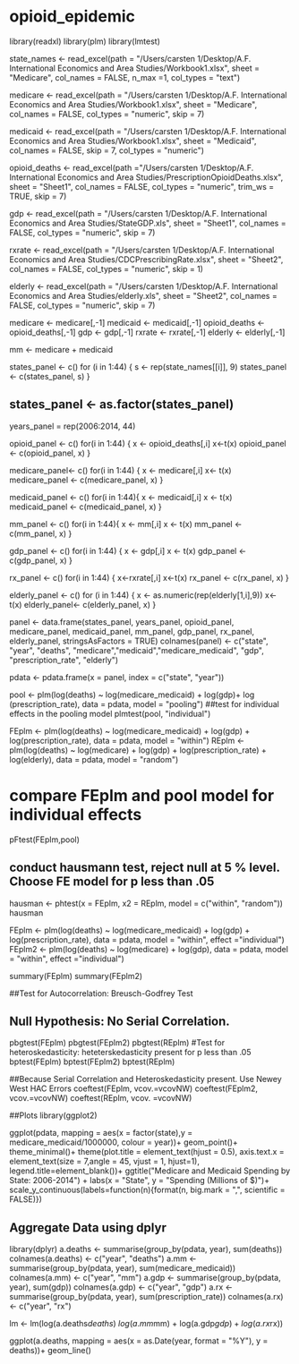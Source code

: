 # opioid_epidemic

library(readxl)
library(plm)
library(lmtest)

state_names <- read_excel(path = "/Users/carsten 1/Desktop/A.F. International Economics and Area Studies/Workbook1.xlsx",
                          sheet = "Medicare", col_names = FALSE, n_max =1, col_types = "text")

medicare <- read_excel(path = "/Users/carsten 1/Desktop/A.F. International Economics and Area Studies/Workbook1.xlsx",
                       sheet = "Medicare", col_names = FALSE, col_types = "numeric", skip = 7)

medicaid <- read_excel(path = "/Users/carsten 1/Desktop/A.F. International Economics and Area Studies/Workbook1.xlsx",
                       sheet = "Medicaid", col_names = FALSE, skip = 7, col_types = "numeric")

opioid_deaths <- read_excel(path ="/Users/carsten 1/Desktop/A.F. International Economics and Area Studies/PrescriptionOpioidDeaths.xlsx",
                            sheet = "Sheet1", col_names = FALSE, col_types = "numeric", 
                            trim_ws = TRUE, skip = 7)

gdp <- read_excel(path = "/Users/carsten 1/Desktop/A.F. International Economics and Area Studies/StateGDP.xls",
                  sheet = "Sheet1", col_names = FALSE, col_types = "numeric", skip = 7)

rxrate <- read_excel(path = "/Users/carsten 1/Desktop/A.F. International Economics and Area Studies/CDCPrescribingRate.xlsx",
                     sheet = "Sheet2", col_names = FALSE, col_types = "numeric", skip = 1)

elderly <- read_excel(path = "/Users/carsten 1/Desktop/A.F. International Economics and Area Studies/elderly.xls",
                      sheet = "Sheet2", col_names = FALSE, col_types = "numeric", skip = 7)

medicare <- medicare[,-1]
medicaid <- medicaid[,-1]
opioid_deaths <- opioid_deaths[,-1]
gdp <- gdp[,-1]
rxrate <- rxrate[,-1]
elderly <- elderly[,-1]

mm <- medicare + medicaid

states_panel <- c()
for (i in  1:44)
{
  s <- rep(state_names[[i]], 9) 
  states_panel <- c(states_panel, s)
}
## states_panel <- as.factor(states_panel)

years_panel = rep(2006:2014, 44)

opioid_panel <- c()
for(i in 1:44)
{
  x <- opioid_deaths[,i]
  x<-t(x)
  opioid_panel <- c(opioid_panel, x)
}

medicare_panel<- c()
for(i in 1:44)
{
  x <- medicare[,i]
  x<- t(x)
  medicare_panel <- c(medicare_panel, x)
}

medicaid_panel <- c()
for(i in 1:44){
  x <- medicaid[,i]
  x <- t(x)
  medicaid_panel <- c(medicaid_panel, x)
}

mm_panel <- c()
for(i in 1:44){
  x <- mm[,i]
  x <- t(x)
  mm_panel <- c(mm_panel, x)
}

gdp_panel <- c()
for(i in 1:44)
{
  x <- gdp[,i]
  x <- t(x)
  gdp_panel <- c(gdp_panel, x)
}

rx_panel <- c()
for(i in 1:44)
{
  x<-rxrate[,i]
  x<-t(x)
  rx_panel <- c(rx_panel, x)
}

elderly_panel <- c()
for (i in 1:44)
{
  x <- as.numeric(rep(elderly[1,i],9))
  x<- t(x)
  elderly_panel<- c(elderly_panel, x)
}

panel <- data.frame(states_panel, years_panel, opioid_panel, medicare_panel, medicaid_panel, 
                    mm_panel, gdp_panel, rx_panel, elderly_panel, stringsAsFactors = TRUE)
colnames(panel) <- c("state", "year", "deaths", "medicare","medicaid","medicare_medicaid", "gdp", "prescription_rate", "elderly")

pdata <- pdata.frame(x = panel, index = c("state", "year"))

pool <- plm(log(deaths) ~ log(medicare_medicaid) + log(gdp)+ log (prescription_rate), data = pdata, 
            model = "pooling")
##test for individual effects in the pooling model
plmtest(pool, "individual")


FEplm <- plm(log(deaths) ~ log(medicare_medicaid) + log(gdp) + log(prescription_rate), data = pdata, 
                 model = "within")
REplm <- plm(log(deaths) ~ log(medicare) + log(gdp) + log(prescription_rate) + log(elderly), data = pdata, 
             model = "random")
# compare FEplm and pool model for individual effects
pFtest(FEplm,pool)
## conduct hausmann test, reject null at 5 % level. Choose FE model for p less than .05
hausman <- phtest(x = FEplm, x2 = REplm, model = c("within", "random"))
hausman

FEplm <- plm(log(deaths) ~ log(medicare_medicaid) + log(gdp) + log(prescription_rate), data = pdata, 
                 model = "within", effect ="individual")
FEplm2 <- plm(log(deaths) ~ log(medicare) + log(gdp), data = pdata, 
             model = "within", effect ="individual")

summary(FEplm)
summary(FEplm2)

##Test for Autocorrelation: Breusch-Godfrey Test
## Null Hypothesis: No Serial Correlation. 
pbgtest(FEplm)
pbgtest(FEplm2)
pbgtest(REplm)
#Test for heteroskedasticity: heteterskedasticity present for p less than .05
bptest(FEplm)
bptest(FEplm2)
bptest(REplm)

##Because Serial Correlation and Heteroskedasticity present. Use Newey West HAC Errors
coeftest(FEplm, vcov.=vcovNW)
coeftest(FEplm2, vcov.=vcovNW)
coeftest(REplm, vcov. =vcovNW)


##Plots
library(ggplot2)

ggplot(pdata, mapping = aes(x = factor(state),y = medicare_medicaid/1000000, colour = year))+
  geom_point()+
  theme_minimal()+
  theme(plot.title = element_text(hjust = 0.5),
        axis.text.x = element_text(size = 7,angle = 45, vjust = 1, hjust=1), 
        legend.title=element_blank())+
  ggtitle("Medicare and Medicaid Spending by State: 2006-2014") +
  labs(x = "State", y = "Spending (Millions of $)")+
  scale_y_continuous(labels=function(n){format(n, big.mark = ",", scientific = FALSE)})
  
  
  


  
## Aggregate Data using dplyr

library(dplyr)
a.deaths <- summarise(group_by(pdata, year), sum(deaths))
colnames(a.deaths) <- c("year", "deaths")
a.mm <- summarise(group_by(pdata, year), sum(medicare_medicaid))
colnames(a.mm) <- c("year", "mm")
a.gdp <- summarise(group_by(pdata, year), sum(gdp))
colnames(a.gdp) <- c("year", "gdp")
a.rx <- summarise(group_by(pdata, year), sum(prescription_rate))
colnames(a.rx) <- c("year", "rx")

lm <- lm(log(a.deaths$deaths) ~ log(a.mm$mm) + log(a.gdp$gdp) + log(a.rx$rx))


ggplot(a.deaths, mapping = aes(x = as.Date(year, format = "%Y"), y = deaths))+
  geom_line()

